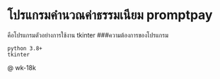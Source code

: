 # โปรแกรมคำนวณค่าธรรมเนียม promptpay

คือโปรแกรมตัวอย่างการใช้งาน tkinter
###ความต้องการของโปรแกรม
```
python 3.8+
tkinter
```
@ wk-18k